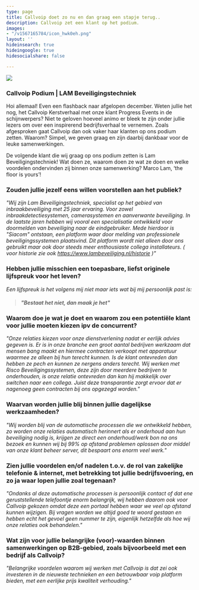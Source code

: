 ```yaml
---
type: page
title: Callvoip doet zo nu en dan graag een stapje terug..
description: Callvoip zet een klant op het podium.
images:
- "/v1567165784/icon_hwk0eh.png"
layout: ''
hideinsearch: true
hideingoogle: true
hidesocialshare: false

---
```

![](https://res.cloudinary.com/callvoip/image/upload/v1562335206/65_hm1o1z.png)

### Callvoip Podium | LAM Beveiligingstechniek

Hoi allemaal! Even een flashback naar afgelopen december. Weten jullie het nog, het Callvoip Kerstverhaal met onze klant Progress Events in de schijnwerpers? Niet te geloven hoeveel animo er bleek te zijn onder jullie lezers om over een inspirerend bedrijfsverhaal te vernemen. Zoals afgesproken gaat Callvoip dan ook vaker haar klanten op ons podium zetten. Waarom? Simpel, we geven graag en zijn daarbij dankbaar voor de leuke samenwerkingen.

De volgende klant die wij graag op ons podium zetten is Lam Beveiligingstechniek! Wat doen ze, waarom doen ze wat ze doen en welke voordelen ondervinden zij binnen onze samenwerking? Marco Lam, ‘the floor is yours’!

### Zouden jullie jezelf eens willen voorstellen aan het publiek?

_"Wij zijn Lam Beveiligingstechniek, specialist op het gebied van inbraakbeveiliging met 25 jaar ervaring. Voor zowel inbraakdetectiesystemen, camerasystemen en aanverwante beveiliging. In de laatste jaren hebben wij vooral een specialisatie ontwikkeld voor doormelden van beveiliging naar de eindgebruiker. Mede hierdoor is "Siacom" ontstaan, een platform waar door melding van professionele beveiligingssystemen plaatsvind. Dit platform wordt niet alleen door ons gebruikt maar ook door steeds meer enthousiaste collega installateurs. ( voor historie zie ook https://www.lambeveiliging.nl/historie )"_

### Hebben jullie misschien een toepasbare, liefst originele lijfspreuk voor het leven?

_Een lijfspreuk is het volgens mij niet maar iets wat bij mij persoonlijk past is:_

> #### **_"Bestaat het niet, dan maak je het"_**

### Waarom doe je wat je doet en waarom zou een potentiële klant voor jullie moeten kiezen ipv de concurrent?

_"Onze relaties kiezen voor onze dienstverlening nadat er eerlijk advies gegeven is. Er is in onze branche een groot aantal bedrijven werkzaam dat mensen bang maakt en hiermee contracten verkoopt met apparatuur waarmee ze alleen bij hun terecht kunnen. Is de klant ontevreden dan hebben ze pech en kunnen ze nergens anders terecht. Wij werken met Risco Beveiligingssystemen, deze zijn door meerdere bedrijven te onderhouden, is onze relatie ontevreden dan kan hij makkelijk over switchen naar een collega. Juist deze transparantie zorgt ervoor dat er nagenoeg geen contracten bij ons opgezegd worden."_

### Waarvan worden jullie blij binnen jullie dagelijkse werkzaamheden?

_"Wij worden blij van de automatische processen die we ontwikkeld hebben, zo worden onze relaties automatisch herinnert als er onderhoud aan hun beveiliging nodig is, krijgen ze direct een onderhoud/werk bon na ons bezoek en kunnen wij bij 99% op afstand problemen oplossen door middel van onze klant beheer server, dit bespaart ons enorm veel werk."_

### Zien jullie voordelen en/of nadelen t.o.v. de rol van zakelijke telefonie & internet, met betrekking tot jullie bedrijfsvoering, en zo ja waar lopen jullie zoal tegenaan?

_"Ondanks al deze automatische processen is persoonlijk contact of dat ene geruststellende telefoontje enorm belangrijk, wij hebben daarom ook voor Callvoip gekozen omdat deze een portaal hebben waar we veel op afstand kunnen wijzigen. Bij vragen worden we altijd goed te woord gestaan en hebben echt het gevoel geen nummer te zijn, eigenlijk hetzelfde als hoe wij onze relaties ook behandelen."_

### Wat zijn voor jullie belangrijke (voor)-waarden binnen samenwerkingen op B2B-gebied, zoals bijvoorbeeld met een bedrijf als Callvoip?

_"Belangrijke voordelen waarom wij werken met Callvoip is dat zei ook investeren in de nieuwste technieken en een betrouwbaar voip platform bieden, met een eerlijke prijs kwaliteit verhouding."_